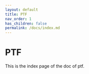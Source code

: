 ```yaml
---
layout: default
title: PTF
nav_order: 1
has_children: false
permalink: /docs/index.md
---
```


# PTF 

This is the index page of the doc of ptf.